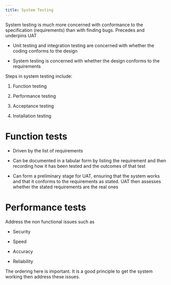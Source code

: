 ```yaml
---
title: System Testing
---
```


System testing is much more concerned with conformance to the
specification (requirements) than with finding bugs. Precedes and
underpins UAT

- Unit testing and integration testing are concerned with whether the
  coding conforms to the design

- System testing is concerned with whether the design conforms to the
  requirements

Steps in system testing include:

1.  Function testing

2.  Performance testing

3.  Acceptance testing

4.  Installation testing

# Function tests

- Driven by the list of requirements

- Can be documented in a tabular form by listing the requirement and
  then recording how it has been tested and the outcomes of that test

- Can form a preliminary stage for UAT, ensuring that the system works
  and that it conforms to the requirements as stated. UAT then
  assesses whether the stated requirements are the real ones

# Performance tests

Address the non functional issues such as

- Security

- Speed

- Accuracy

- Reliability

The ordering here is important. It is a good principle to get the system
working then address these issues.
